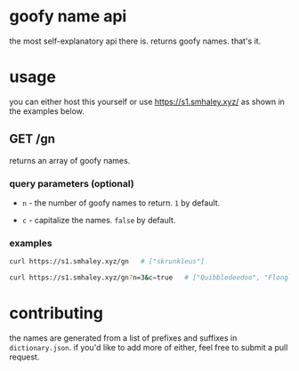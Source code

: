 # goofy name api

the most self-explanatory api there is. returns goofy names. that's it.

# usage

you can either host this yourself or use https://s1.smhaley.xyz/ as shown in the examples below.

## GET /gn

returns an array of goofy names.

### query parameters (optional)

- `n` - the number of goofy names to return. `1` by default.

- `c` - capitalize the names. `false` by default.

### examples

```bash
curl https://s1.smhaley.xyz/gn   # ["skrunkleus"]
```

```bash
curl https://s1.smhaley.xyz/gn?n=3&c=true   # ["Quibbledeedoo", "Flongleton", "Slobbledoodery"]
```

# contributing

the names are generated from a list of prefixes and suffixes in `dictionary.json`. if you'd like to add more of either, feel free to submit a pull request.

